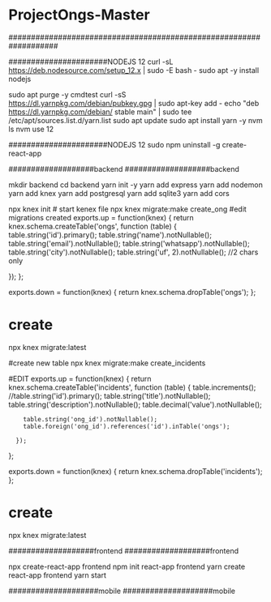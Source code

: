 # ProjectOngs-Master

###################################################################

######################NODEJS 12
curl -sL https://deb.nodesource.com/setup_12.x | sudo -E bash -
sudo apt -y install nodejs

sudo apt purge -y cmdtest
curl -sS https://dl.yarnpkg.com/debian/pubkey.gpg | sudo apt-key add -
echo "deb https://dl.yarnpkg.com/debian/ stable main" | sudo tee /etc/apt/sources.list.d/yarn.list
sudo apt update
sudo apt install yarn -y
nvm ls
nvm use 12

######################NODEJS 12
sudo npm uninstall -g create-react-app

###################backend
###################backend

mkdir backend
cd backend
yarn init -y
yarn add express
yarn add nodemon
 yarn add knex
yarn add postgresql
yarn add sqlite3
yarn add cors

npx knex init # start kenex file
npx knex migrate:make create_ong
#edit migrations created
exports.up = function(knex) {
  return knex.schema.createTable('ongs', function (table) {
    table.string('id').primary();
    table.string('name').notNullable();
    table.string('email').notNullable();
    table.string('whatsapp').notNullable();
    table.string('city').notNullable();
    table.string('uf', 2).notNullable(); //2 chars only

  });
};

exports.down = function(knex) {
  return knex.schema.dropTable('ongs');
};

# create
npx knex migrate:latest

#create new table
npx knex migrate:make create_incidents

#EDIT
exports.up = function(knex) {
    return knex.schema.createTable('incidents', function (table) {
        table.increments();
        //table.string('id').primary();
        table.string('title').notNullable();
        table.string('description').notNullable();
        table.decimal('value').notNullable();
       
        table.string('ong_id').notNullable();
        table.foreign('ong_id').references('id').inTable('ongs');
    
      });
};

exports.down = function(knex) {
    return knex.schema.dropTable('incidents');
};


# create
npx knex migrate:latest

###################frontend
###################frontend

npx create-react-app frontend
npm init react-app frontend
yarn create react-app frontend
yarn start

####################mobile
####################mobile
